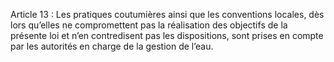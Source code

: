 Article 13 : Les pratiques coutumières ainsi que les conventions locales, dès lors qu’elles ne compromettent pas la réalisation des objectifs de la présente loi et n’en contredisent pas les dispositions, sont prises en compte par les autorités en charge de la gestion de l’eau.